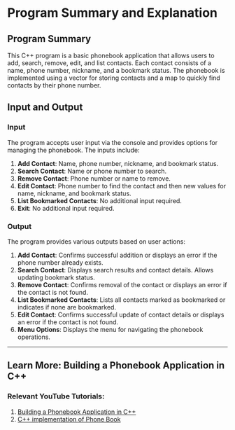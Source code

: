 # Program Summary and Explanation

## Program Summary

This C++ program is a basic phonebook application that allows users to add, search, remove, edit, and list contacts. Each contact consists of a name, phone number, nickname, and a bookmark status. The phonebook is implemented using a vector for storing contacts and a map to quickly find contacts by their phone number.

## Input and Output

### Input

The program accepts user input via the console and provides options for managing the phonebook. The inputs include:

1. **Add Contact**: Name, phone number, nickname, and bookmark status.
2. **Search Contact**: Name or phone number to search.
3. **Remove Contact**: Phone number or name to remove.
4. **Edit Contact**: Phone number to find the contact and then new values for name, nickname, and bookmark status.
5. **List Bookmarked Contacts**: No additional input required.
6. **Exit**: No additional input required.

### Output

The program provides various outputs based on user actions:

1. **Add Contact**: Confirms successful addition or displays an error if the phone number already exists.
2. **Search Contact**: Displays search results and contact details. Allows updating bookmark status.
3. **Remove Contact**: Confirms removal of the contact or displays an error if the contact is not found.
4. **List Bookmarked Contacts**: Lists all contacts marked as bookmarked or indicates if none are bookmarked.
5. **Edit Contact**: Confirms successful update of contact details or displays an error if the contact is not found.
6. **Menu Options**: Displays the menu for navigating the phonebook operations.

*******************************************************
## Learn More: Building a Phonebook Application in C++
### Relevant YouTube Tutorials:
1. [Building a Phonebook Application in C++](https://www.youtube.com/watch?v=JhkOWXC1ZyU)
2. [C++ implementation of Phone Book](https://www.youtube.com/watch?v=uRQDB7NPIGw)
